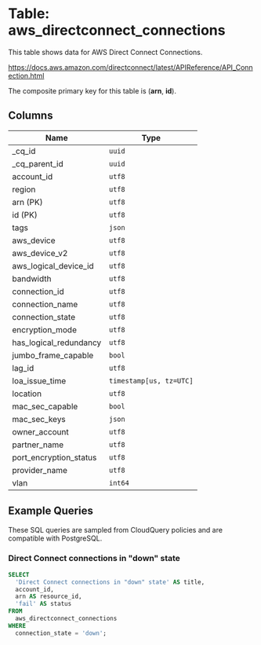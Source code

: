 # Table: aws_directconnect_connections

This table shows data for AWS Direct Connect Connections.

https://docs.aws.amazon.com/directconnect/latest/APIReference/API_Connection.html

The composite primary key for this table is (**arn**, **id**).

## Columns

| Name          | Type          |
| ------------- | ------------- |
|_cq_id|`uuid`|
|_cq_parent_id|`uuid`|
|account_id|`utf8`|
|region|`utf8`|
|arn (PK)|`utf8`|
|id (PK)|`utf8`|
|tags|`json`|
|aws_device|`utf8`|
|aws_device_v2|`utf8`|
|aws_logical_device_id|`utf8`|
|bandwidth|`utf8`|
|connection_id|`utf8`|
|connection_name|`utf8`|
|connection_state|`utf8`|
|encryption_mode|`utf8`|
|has_logical_redundancy|`utf8`|
|jumbo_frame_capable|`bool`|
|lag_id|`utf8`|
|loa_issue_time|`timestamp[us, tz=UTC]`|
|location|`utf8`|
|mac_sec_capable|`bool`|
|mac_sec_keys|`json`|
|owner_account|`utf8`|
|partner_name|`utf8`|
|port_encryption_status|`utf8`|
|provider_name|`utf8`|
|vlan|`int64`|

## Example Queries

These SQL queries are sampled from CloudQuery policies and are compatible with PostgreSQL.

### Direct Connect connections in "down" state

```sql
SELECT
  'Direct Connect connections in "down" state' AS title,
  account_id,
  arn AS resource_id,
  'fail' AS status
FROM
  aws_directconnect_connections
WHERE
  connection_state = 'down';
```


